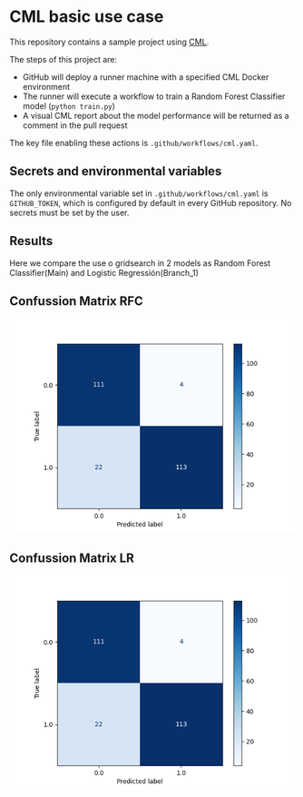 # CML basic use case

This repository contains a sample project using [CML](https://github.com/iterative/cml).

The steps of this project are:
- GitHub will deploy a runner machine with a specified CML Docker environment
- The runner will execute a workflow to train a Random Forest Classifier model (`python train.py`)
- A visual CML report about the model performance will be returned as a comment in the pull request

The key file enabling these actions is `.github/workflows/cml.yaml`.

## Secrets and environmental variables
The only environmental variable set in `.github/workflows/cml.yaml` is `GITHUB_TOKEN`, which is configured by default in every GitHub repository. No secrets must be set by the user. 

## Results
Here we compare the use o gridsearch in 2 models as Random Forest Classifier(Main) and Logistic Regressión(Branch_1)

## Confussion Matrix RFC
![Confussion Matrix RFC](confusion_matrix.png)


## Confussion Matrix LR
![Confussion Matrix LR](https://github.com/ronaldespinozaa/cml_classif_ML/blob/ronaldespinozaa-patch-1/confusion_matrix.png)
